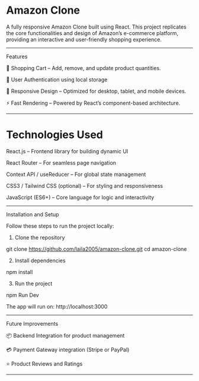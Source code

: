 # Amazon Clone

A fully responsive Amazon Clone built using React.
This project replicates the core functionalities and design of Amazon’s e-commerce platform, providing an interactive and user-friendly shopping experience.


---

Features

🛒 Shopping Cart – Add, remove, and update product quantities.

🔐 User Authentication using local storage 

📱 Responsive Design – Optimized for desktop, tablet, and mobile devices.

⚡ Fast Rendering – Powered by React’s component-based architecture.



---

# Technologies Used

React.js – Frontend library for building dynamic UI

React Router – For seamless page navigation

Context API / useReducer – For global state management

CSS3 / Tailwind CSS (optional) – For styling and responsiveness

JavaScript (ES6+) – Core language for logic and interactivity



---

Installation and Setup

Follow these steps to run the project locally:

1. Clone the repository

git clone https://github.com/laila2005/amazon-clone.git
cd amazon-clone

2. Install dependencies

npm install

3. Run the project 

npm Run Dev

The app will run on:
http://localhost:3000


---
Future Improvements

📦 Backend Integration for product management

💳 Payment Gateway integration (Stripe or PayPal)

⭐ Product Reviews and Ratings

---


